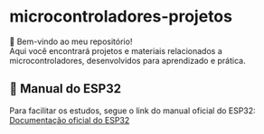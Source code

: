 # microcontroladores-projetos  
👋 Bem-vindo ao meu repositório!  
Aqui você encontrará projetos e materiais relacionados a microcontroladores, desenvolvidos para aprendizado e prática.  

## 📖 Manual do ESP32  
Para facilitar os estudos, segue o link do manual oficial do ESP32:  
[Documentação oficial do ESP32](https://www.espressif.com/en/support/documents/technical-documents)  

